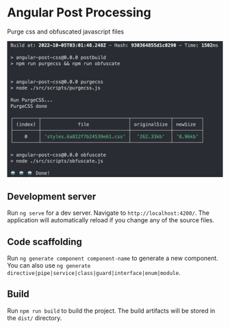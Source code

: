 # Angular Post Processing 

Purge css and obfuscated javascript files

<img src="https://github.com/srinivastamada/angular-post-build/blob/master/sceenshot.png" width="650" alt="Angular Post Processing ">

## Development server

Run `ng serve` for a dev server. Navigate to `http://localhost:4200/`. The application will automatically reload if you change any of the source files.

## Code scaffolding

Run `ng generate component component-name` to generate a new component. You can also use `ng generate directive|pipe|service|class|guard|interface|enum|module`.

## Build

Run `npm run build` to build the project. The build artifacts will be stored in the `dist/` directory.